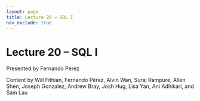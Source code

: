 ```yaml
---
layout: page
title: Lecture 20 – SQL I
nav_exclude: true
---
```


# Lecture 20 – SQL I


Presented by Fernando Pérez

Content by Will Fithian, Fernando Pérez, Alvin Wan, Suraj Rampure, Allen Shen, Joseph Gonzalez, Andrew Bray, Josh Hug, Lisa Yan, Ani Adhikari, and Sam Lau
